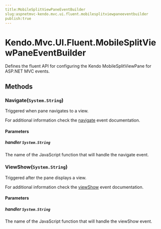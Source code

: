 ```yaml
---
title:MobileSplitViewPaneEventBuilder
slug:aspnetmvc-kendo.mvc.ui.fluent.mobilesplitviewpaneeventbuilder
publish:true
---
```


# Kendo.Mvc.UI.Fluent.MobileSplitViewPaneEventBuilder
Defines the fluent API for configuring the Kendo MobileSplitViewPane for ASP.NET MVC events.



## Methods

### Navigate(`System.String`)
Triggered when pane navigates to a view.

For additional information check the [navigate](/api/web/mobilesplitviewpane#events-navigate) event documentation.


#### Parameters

##### handler `System.String`
The name of the JavaScript function that will handle the navigate event.





### ViewShow(`System.String`)
Triggered after the pane displays a view.

For additional information check the [viewShow](/api/web/mobilesplitviewpane#events-viewShow) event documentation.


#### Parameters

##### handler `System.String`
The name of the JavaScript function that will handle the viewShow event.






 
